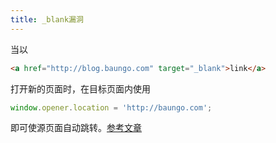 ```yaml
---
title: _blank漏洞
---
```

当以
```html
<a href="http://blog.baungo.com" target="_blank">link</a>
```
打开新的页面时，在目标页面内使用
```javascript
window.opener.location = 'http://baungo.com';
```
即可使源页面自动跳转。[参考文章](https://zhuanlan.zhihu.com/p/22231471)
<!--more-->